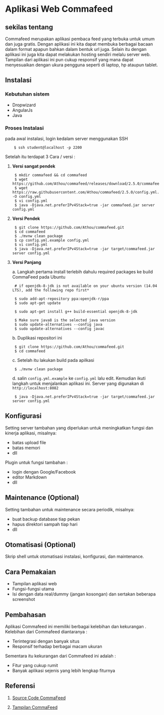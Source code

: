 # Aplikasi Web Commafeed



## sekilas tentang
Commafeed merupakan aplikasi pembaca feed yang terbuka untuk umum dan juga gratis. Dengan aplikasi ini kita dapat membuka berbagai bacaan dalam format apapun bahkan dalam bentuk url juga. Selain itu dengan aplikasi ini juga kita dapat melakukan hosting sendiri melalu server web. Tampilan dari aplikasi ini pun cukup responsif yang mana dapat menyesuaikan dengan ukura pengguna seperti di laptop, hp ataupun tablet.

## Instalasi
### Kebutuhan sistem
- Dropwizard
- AngularJs
- Java

### Proses Instalasi
pada awal instalasi, login kedalam server menggunakan SSH
    
        $ ssh student@localhost -p 2200
  
Setelah itu terdapat 3 Cara / versi :
1. **Versi sangat pendek**

        $ mkdir commafeed && cd commafeed
        $ wget https://github.com/Athou/commafeed/releases/download/2.5.0/commafeed.jar
        $ wget https://raw.githubusercontent.com/Athou/commafeed/2.5.0/config.yml.example -O config.yml
        $ vi config.yml
        $ java -Djava.net.preferIPv4Stack=true -jar commafeed.jar server config.yml

2. **Versi Pendek**

        $ git clone https://github.com/Athou/commafeed.git
        $ cd commafeed
        $ ./mvnw clean package
        $ cp config.yml.example config.yml
        $ vi config.yml
        $ java -Djava.net.preferIPv4Stack=true -jar target/commafeed.jar server config.yml

3. **Versi Panjang**

    a. Langkah pertama install terlebih dahulu required packages ke build CommaFeed pada Ubuntu
        
        # if openjdk-8-jdk is not available on your ubuntu version (14.04 LTS), add the following repo first*
       
        $ sudo add-apt-repository ppa:openjdk-r/ppa
        $ sudo apt-get update
                 
        $ sudo apt-get install g++ build-essential openjdk-8-jdk
                 
        $ Make sure java8 is the selected java version
        $ sudo update-alternatives --config java
        $ sudo update-alternatives --config javac
    
    b. Duplikasi  repositori ini
    
        $ git clone https://github.com/Athou/commafeed.git
        $ cd commafeed
        
    c. Setelah itu lakukan build pada apilkasi
    
        $ ./mvnw clean package
    
    d. salin `config.yml.example` ke `config.yml` lalu edit. Kemudian ikuti langkah untuk menjalankan aplikasi ini. Server yang digunakan di `http://localhost:8082`
    
        $ java -Djava.net.preferIPv4Stack=true -jar target/commafeed.jar server config.yml

    
## Konfigurasi
Setting server tambahan yang diperlukan untuk meningkatkan fungsi dan kinerja aplikasi, misalnya:
- batas upload file
- batas memori
- dll

Plugin untuk fungsi tambahan : 
- login dengan Google/Facebook
- editor Markdown
- dll


## Maintenance (Optional)
Setting tambahan untuk maintenance secara periodik, misalnya:
- buat backup database tiap pekan
- hapus direktori sampah tiap hari
- dll


## Otomatisasi (Optional)
Skrip shell untuk otomatisasi instalasi, konfigurasi, dan maintenance.

## Cara Pemakaian
- Tampilan aplikasi web
- Fungsi-fungsi utama
- Isi dengan data real/dummy (jangan kosongan) dan sertakan beberapa screenshot


## Pembahasan
Aplikasi Commafeed ini memiliki berbagai kelebihan dan kekurangan . Kelebihan dari Commafeed diantaranya :
- Terintegrasi dengan banyak situs
- Responsif terhadap berbagai macam ukuran
 
Sementara itu kekurangan dari Commafeed ini adalah :
- Fitur yang cukup rumit
- Banyak aplikasi sejenis yang lebih lengkap fiturnya


## Referensi
1. [Source Code CommaFeed](https://github.com/Athou/commafeed)

2. [Tampilan CommaFeed](https://www.commafeed.com/#/feeds/view/category/31654063)

